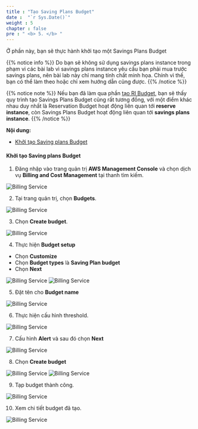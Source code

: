 ```yaml
---
title : "Tạo Saving Plans Budget"
date :  "`r Sys.Date()`" 
weight : 5
chapter : false
pre : " <b> 5. </b> "
---
```


Ở phần này, bạn sẽ thực hành khởi tạo một Savings Plans Budget

{{% notice info %}}
Do bạn sẽ không sử dụng savings plans instance trong phạm vi các bài lab vì savings plans instance yêu cầu bạn phải mua trước savings plans, nên bài lab này chỉ mang tính chất minh họa. Chính vì thế, bạn có thể làm theo hoặc chỉ xem hướng dẫn cũng được.
{{% /notice %}}

{{% notice note %}}
Nếu bạn đã làm qua phần [tạo RI Budget](../3-reservation-budgets), bạn sẽ thấy quy trình tạo Savings Plans Budget cũng rất tương đồng, với một điểm khác nhau duy nhất là Reservation Budget hoạt động liên quan tới **reserve instance**, còn Savings Plans Budget hoạt động liên quan tới **savings plans instance**.
{{% /notice %}}

**Nội dung:**
- [Khởi tạo Saving plans Budget](#khởi-tạo-saving-plans-budget)

#### Khởi tạo Saving plans Budget

1. Đăng nhập vào trang quản trị **AWS Management Console** và chọn dịch vụ **Billing and Cost Management** tại thanh tìm kiếm.

![Billing Service](/images/5/0001.png?featherlight=false&width=90pc)

2. Tại trang quản trị, chọn **Budgets**. 

![Billing Service](/images/5/0001.png?featherlight=false&width=90pc)

3. Chọn **Create budget**.

![Billing Service](/images/5/00001.png?featherlight=false&width=90pc)

4. Thực hiện **Budget setup**

- Chọn **Customize**
- Chọn **Budget types** là  **Saving Plan budget**
- Chọn **Next**

![Billing Service](/images/5/0002.png?featherlight=false&width=90pc)
![Billing Service](/images/5/00002.png?featherlight=false&width=90pc)

5. Đặt tên cho **Budget name**

![Billing Service](/images/5/0003.png?featherlight=false&width=90pc)

6. Thực hiện cấu hình threshold.

![Billing Service](/images/5/0004.png?featherlight=false&width=90pc)

7. Cấu hình **Alert** và sau đó chọn **Next**

![Billing Service](/images/5/0005.png?featherlight=false&width=90pc)

8. Chọn **Create budget**

![Billing Service](/images/5/00006.png?featherlight=false&width=90pc)
![Billing Service](/images/5/0006.png?featherlight=false&width=90pc)

9. Tạp budget thành công.

![Billing Service](/images/5/0007.png?featherlight=false&width=90pc)

10. Xem chi tiết budget đã tạo.

![Billing Service](/images/5/0008.png?featherlight=false&width=90pc)
